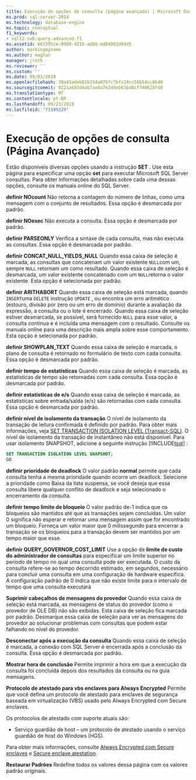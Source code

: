 ```yaml
---
title: Execução de opções de consulta (página avançado) | Microsoft Docs
ms.prod: sql-server-2014
ms.technology: database-engine
ms.topic: conceptual
f1_keywords:
- sql12.swb.query.advanced.f1
ms.assetid: 661595ce-99b9-4316-ad80-ed04002d04d5
author: markingmyname
ms.author: maghan
manager: jroth
ms.reviewer: ''
ms.custom: ''
ms.date: 09/03/2019
ms.openlocfilehash: 39a43adeb82b154a076fc7bfc24cc56b54cc8640
ms.sourcegitcommit: 9221a693d4ab7ae0a7e2ddeb03bd0cf740628fd0
ms.translationtype: MT
ms.contentlocale: pt-BR
ms.lasthandoff: 09/23/2019
ms.locfileid: "71199329"
---
```

# <a name="query-options-execution-advanced-page"></a>Execução de opções de consulta (Página Avançado)

  Estão disponíveis diversas opções usando a instrução **SET** . Use esta página para especificar uma opção **set** para executar Microsoft SQL Server consultas. Para obter informações detalhadas sobre cada uma dessas opções, consulte os manuais online do SQL Server.
  
**definir NOcount** Não retorna a contagem do número de linhas, como uma mensagem com o conjunto de resultados. Essa opção é desmarcada por padrão.

**definir NOexec** Não executa a consulta. Essa opção é desmarcada por padrão.

**definir PARSEONLY** Verifica a sintaxe de cada consulta, mas não executa as consultas. Essa opção é desmarcada por padrão.  

**definir CONCAT_NULL_YIELDS_NULL** Quando essa caixa de seleção é marcada, as consultas que concatenam um valor existente `NULL`com um, sempre `NULL` retornam um como resultado. Quando essa caixa de seleção é desmarcada, um valor existente concatenado com um `NULL`retorna o valor existente. Esta opção é selecionada por padrão.

**definir ARITHABORT** Quando essa caixa de seleção está marcada, quando `INSERT`uma `DELETE` instrução `UPDATE` , ou encontra um erro aritmético (estouro, divisão por zero ou um erro de domínio) durante a avaliação da expressão, a consulta ou o lote é encerrado. Quando essa caixa de seleção estiver desmarcada, se possível, será fornecido `NULL` para esse valor, a consulta continua e é incluída uma mensagem com o resultado. Consulte os manuais online para uma descrição mais ampla sobre esse comportamento. Esta opção é selecionada por padrão.
  
**definir SHOWPLAN_TEXT** Quando essa caixa de seleção é marcada, o plano de consulta é retornado no formulário de texto com cada consulta. Essa opção é desmarcada por padrão.
  
**definir tempo de estatísticas** Quando essa caixa de seleção é marcada, as estatísticas de tempo são retornadas com cada consulta. Essa opção é desmarcada por padrão.
  
**definir estatísticas de e/s** Quando essa caixa de seleção é marcada, as estatísticas sobre entrada/saída (e/s) são retornadas com cada consulta. Essa opção é desmarcada por padrão.
  
**definir nível de isolamento da transação** O nível de isolamento da transação de leitura confirmada é definido por padrão. Para obter mais informações, veja [SET TRANSACTION ISOLATION LEVEL &#40;Transact-SQL&#41;](/sql/t-sql/statements/set-transaction-isolation-level-transact-sql). O nível de isolamento da transação de instantâneo não está disponível. Para usar isolamento SNAPSHOT, adicione a seguinte instrução [!INCLUDE[tsql](../includes/tsql-md.md)] :
  
  ```sql
  SET TRANSACTION ISOLATION LEVEL SNAPSHOT;
  GO
  ```

**definir prioridade de deadlock** O valor padrão **normal** permite que cada consulta tenha a mesma prioridade quando ocorre um deadlock. Selecione a prioridade como Baixa da lista suspensa, se você deseja que essa consulta libere qualquer conflito de deadlock e seja selecionado o encerramento da consulta.

**definir tempo limite de bloqueio** O valor padrão de-1 indica que os bloqueios são mantidos até que as transações sejam concluídas. Um valor 0 significa não esperar e retornar uma mensagem assim que for encontrado um bloqueio. Forneça um valor maior que 0 milissegundo para encerrar a transação se os bloqueios para a transação devem ser mantidos por um tempo maior que esse.

**definir QUERY_GOVERNOR_COST_LIMIT** Use a opção de **limite de custo do administrador de consultas** para especificar um limite superior no período de tempo no qual uma consulta pode ser executada. O custo da consulta refere-se ao tempo decorrido estimado, em segundos, necessário para concluir uma consulta em uma configuração de hardware específica. A configuração padrão de 0 indica que não existe limite para o intervalo de tempo que uma consulta executará

**Suprimir cabeçalhos de mensagens do provedor** Quando essa caixa de seleção está marcada, as mensagens de status do provedor (como o provedor de OLE DB) não são exibidas. Esta caixa de seleção fica marcada por padrão. Desmarque essa caixa de seleção para ver as mensagens do provedor ao solucionar problemas com consultas que podem estar falhando no nível do provedor.

**Desconectar após a execução da consulta** Quando essa caixa de seleção é marcada, a conexão com SQL Server é encerrada após a conclusão da consulta. Essa opção é desmarcada por padrão.

**Mostrar hora de conclusão** Permite imprimir a hora em que a execução da consulta foi concluída depois dos resultados da consulta ou na guia mensagens.

**Protocolo de atestado para vbs enclaves para Always Encrypted** Permite que você defina um protocolo de atestado para enclaves de segurança baseada em virtualização (VBS) usado pelo Always Encrypted com Secure enclaves.

Os protocolos de atestado com suporte atuais são:

* Serviço guardião de host – um protocolo de atestado usando o serviço guardião de host do Windows (HGS).

Para obter mais informações, consulte [Always Encrypted com Secure enclaves](https://docs.microsoft.com/sql/relational-databases/security/encryption/always-encrypted-enclaves?view=sqlallproducts-allversions) e [Secure enclave atestation](https://docs.microsoft.com/sql/relational-databases/security/encryption/always-encrypted-enclaves?view=sqlallproducts-allversions#secure-enclave-attestation).

**Restaurar Padrões** Redefine todos os valores dessa página com os valores padrão originais.
